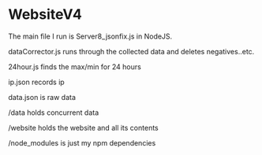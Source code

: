 # WebsiteV4
The main file I run is Server8_jsonfix.js in NodeJS. 

dataCorrector.js runs through the collected data and deletes negatives..etc.

24hour.js finds the max/min for 24 hours

ip.json records ip

data.json is raw data

/data holds concurrent data

/website holds the website and all its contents

/node_modules is just my npm dependencies 
